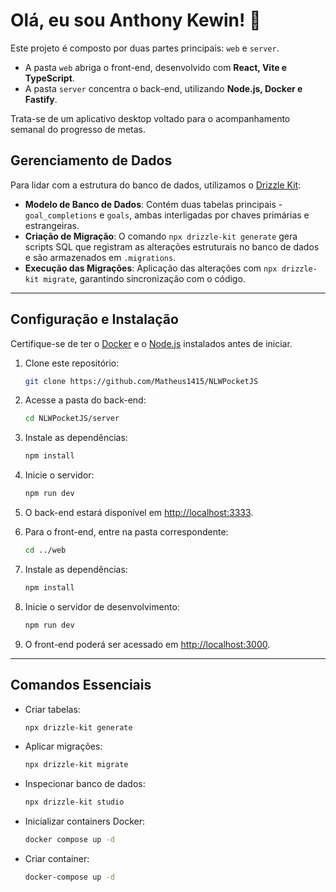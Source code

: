 # Olá, eu sou Anthony Kewin! 👋

Este projeto é composto por duas partes principais: `web` e `server`.

- A pasta `web` abriga o front-end, desenvolvido com **React, Vite e TypeScript**.
- A pasta `server` concentra o back-end, utilizando **Node.js, Docker e Fastify**.

Trata-se de um aplicativo desktop voltado para o acompanhamento semanal do progresso de metas.

## Gerenciamento de Dados
Para lidar com a estrutura do banco de dados, utilizamos o [Drizzle Kit](https://orm.drizzle.team/kit-docs/overview):
- **Modelo de Banco de Dados**: Contém duas tabelas principais - `goal_completions` e `goals`, ambas interligadas por chaves primárias e estrangeiras.
- **Criação de Migração**: O comando `npx drizzle-kit generate` gera scripts SQL que registram as alterações estruturais no banco de dados e são armazenados em `.migrations`.
- **Execução das Migrações**: Aplicação das alterações com `npx drizzle-kit migrate`, garantindo sincronização com o código.

---
## Configuração e Instalação
Certifique-se de ter o [Docker](https://www.docker.com/products/docker-desktop/) e o [Node.js](https://nodejs.org/en/download/package-manager/current) instalados antes de iniciar.

1. Clone este repositório:
   ```bash
   git clone https://github.com/Matheus1415/NLWPocketJS
   ```
2. Acesse a pasta do back-end:
   ```bash
   cd NLWPocketJS/server
   ```
3. Instale as dependências:
   ```bash
   npm install
   ```
4. Inicie o servidor:
   ```bash
   npm run dev
   ```
5. O back-end estará disponível em [http://localhost:3333](http://localhost:3333).

6. Para o front-end, entre na pasta correspondente:
   ```bash
   cd ../web
   ```
7. Instale as dependências:
   ```bash
   npm install
   ```
8. Inicie o servidor de desenvolvimento:
   ```bash
   npm run dev
   ```
9. O front-end poderá ser acessado em [http://localhost:3000](http://localhost:3000).

---
## Comandos Essenciais
- Criar tabelas:
  ```bash
  npx drizzle-kit generate
  ```
- Aplicar migrações:
  ```bash
  npx drizzle-kit migrate
  ```
- Inspecionar banco de dados:
  ```bash
  npx drizzle-kit studio
  ```
- Inicializar containers Docker:
  ```bash
  docker compose up -d
  ```
- Criar container:
  ```bash
  docker-compose up -d
  ```

